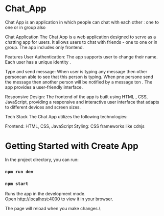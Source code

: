 # Chat_App
Chat App is an application in which people can chat with each other : one to one or in group also

Chat Application
The Chat App is a web application designed to serve as a chatting app for users. It allows users to chat with friends - one to one or in group. The app includes only frontend.

Features
User Authentication: The app supports user to change their name. Each user has a unique identity .

Type and send message: When user is typing any message then other personcan able to see that this person is typing. When pne persone send the message then another person will be notified by a message ton . The app provides a user-friendly interface.

Responsive Design: The frontend of the app is built using HTML , CSS, JavaScript, providing a responsive and interactive user interface that adapts to different devices and screen sizes.

Tech Stack
The Chat App utilizes the following technologies:

Frontend: HTML, CSS, JavaScript
Styling: CSS frameworks like cdnjs

# Getting Started with Create App

In the project directory, you can run:

### `npm run dev`

### `npm start`

Runs the app in the development mode.\
Open [http://localhost:4000](http://localhost:3000) to view it in your browser.

The page will reload when you make changes.\
